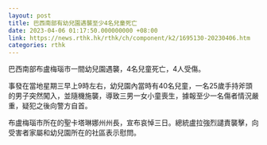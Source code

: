 ```yaml
---
layout: post
title: 巴西南部有幼兒園遇襲至少4名兒童死亡
date: 2023-04-06 01:17:50.000000000 +08:00
link: https://news.rthk.hk/rthk/ch/component/k2/1695130-20230406.htm
categories: rthk
---
```


巴西南部布盧梅瑙市一間幼兒園遇襲，4名兒童死亡，4人受傷。

事發在當地星期三早上9時左右，幼兒園內當時有40名兒童，一名25歲手持斧頭的男子突然闖入，並隨機施襲，導致三男一女小童喪生，據報至少一名傷者情況嚴重，疑犯之後向警方自首。

布盧梅瑙市所在的聖卡塔琳娜州州長，宣布哀悼三日。總統盧拉強烈譴責襲擊，向受害者家屬和幼兒園所在的社區表示慰問。
